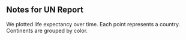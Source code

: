 ## Notes for UN Report
We plotted life expectancy over time.
Each point represents a country.
Continents are grouped by color.